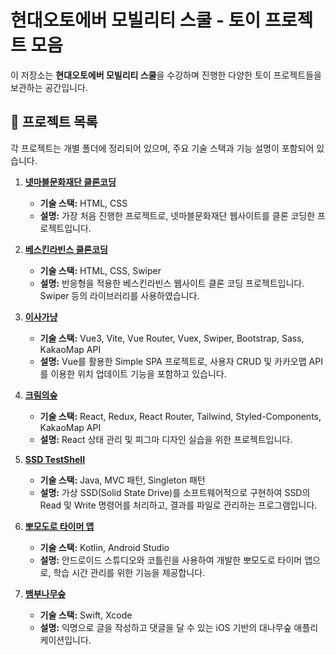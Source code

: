 # 현대오토에버 모빌리티 스쿨 - 토이 프로젝트 모음

이 저장소는 **현대오토에버 모빌리티 스쿨**을 수강하며 진행한 다양한 토이 프로젝트들을 보관하는 공간입니다.
## 📌 프로젝트 목록
각 프로젝트는 개별 폴더에 정리되어 있으며, 주요 기술 스택과 기능 설명이 포함되어 있습니다.

1. [**넷마블문화재단 클론코딩**](https://github.com/Hyundai-AutoEver-Mobility-SW/html-clone)  
   - **기술 스택:** HTML, CSS  
   - **설명:** 가장 처음 진행한 프로젝트로, 넷마블문화재단 웹사이트를 클론 코딩한 프로젝트입니다.

2. [**베스킨라빈스 클론코딩**](https://github.com/Hyundai-AutoEver-Mobility-SW/Baskin-Robbins-Clone)  
   - **기술 스택:** HTML, CSS, Swiper  
   - **설명:** 반응형을 적용한 베스킨라빈스 웹사이트 클론 코딩 프로젝트입니다. Swiper 등의 라이브러리를 사용하였습니다.

3. [**이사가냥**](https://github.com/Hyundai-AutoEver-Mobility-SW/Isaganyang)  
   - **기술 스택:** Vue3, Vite, Vue Router, Vuex, Swiper, Bootstrap, Sass, KakaoMap API  
   - **설명:** Vue를 활용한 Simple SPA 프로젝트로, 사용자 CRUD 및 카카오맵 API를 이용한 위치 업데이트 기능을 포함하고 있습니다.

4. [**크림의숲**](https://github.com/Hyundai-AutoEver-Mobility-SW/cream-crossing)  
   - **기술 스택:** React, Redux, React Router, Tailwind, Styled-Components, KakaoMap API  
   - **설명:** React 상태 관리 및 피그마 디자인 실습을 위한 프로젝트입니다.

5. [**SSD TestShell**](https://github.com/Hyundai-AutoEver-Mobility-SW/SSD-TestShell)  
   - **기술 스택:** Java, MVC 패턴, Singleton 패턴  
   - **설명:** 가상 SSD(Solid State Drive)를 소프트웨어적으로 구현하여 SSD의 Read 및 Write 명령어를 처리하고, 결과를 파일로 관리하는 프로그램입니다.

6. [**뽀모도로 타이머 앱**](https://github.com/Hyundai-AutoEver-Mobility-SW/pomodoro-app-team9)  
   - **기술 스택:** Kotlin, Android Studio  
   - **설명:** 안드로이드 스튜디오와 코틀린을 사용하여 개발한 뽀모도로 타이머 앱으로, 학습 시간 관리를 위한 기능을 제공합니다.

7. [**뱀부나무숲**](https://github.com/Hyundai-AutoEver-Mobility-SW/BambooTreeForest)  
   - **기술 스택:** Swift, Xcode  
   - **설명:** 익명으로 글을 작성하고 댓글을 달 수 있는 iOS 기반의 대나무숲 애플리케이션입니다.

